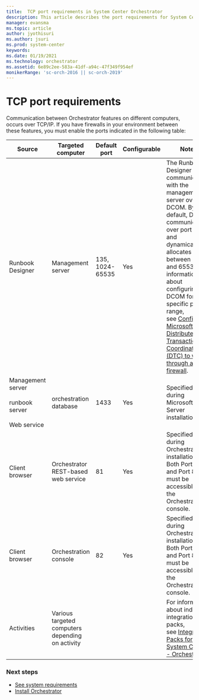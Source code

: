 ```yaml
---
title:  TCP port requirements in System Center Orchestrator
description: This article describes the port requirements for System Center Orchestrator.
manager: evansma
ms.topic: article
author: jyothisuri
ms.author: jsuri
ms.prod: system-center
keywords:
ms.date: 01/19/2021
ms.technology: orchestrator
ms.assetid: 6e89c2ee-583a-41df-a94c-47f349f954ef
monikerRange: 'sc-orch-2016 || sc-orch-2019'
---
```

# TCP port requirements

Communication between Orchestrator features on different computers, occurs over TCP/IP. If you have firewalls in your environment between these features, you must enable the ports indicated in the following table:

| Source  | Targeted computer| Default port | Configurable | Notes |
|-------|--------|-------|----|------|
| Runbook Designer  | Management server   | 135, 1024-65535  | Yes      | The Runbook Designer communicates with the management server over DCOM. By default, DCOM communicates over port 135 and dynamically allocates a port between 1024 and 65535. For information about configuring DCOM for a specific port range, see [Configuring Microsoft Distributed Transaction Coordinator (DTC) to work through a firewall](/troubleshoot/windows-server/application-management/configure-dtc-to-work-through-firewalls). |
| Management server   <br> <br> runbook server <br><br> Web service      |  orchestration database   | 1433    | Yes  | Specified during Microsoft SQL Server installation |
| Client browser | Orchestrator REST-based web service  | 81  | Yes   | Specified during Orchestrator installation. Both Port 81 and Port 82 must be accessible for the Orchestration console.      |
| Client browser     | Orchestration console   | 82  | Yes   | Specified during Orchestrator installation. Both Port 81 and Port 82 must be accessible for the Orchestration console.          |
| Activities   | Various targeted computers depending on activity | |   | For information about individual integration packs, see [Integration Packs for System Center - Orchestrator](list-of-orchestrator-integration-packs.md).    |


### Next steps
- [See system requirements](system-requirements-orch.md)
- [Install Orchestrator](install.md)